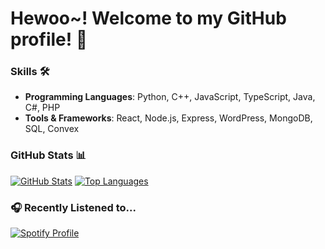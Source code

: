 # Hewoo~! Welcome to my GitHub profile! 💖

### Skills 🛠️
- **Programming Languages**: Python, C++, JavaScript, TypeScript, Java, C#, PHP
- **Tools & Frameworks**: React, Node.js, Express, WordPress, MongoDB, SQL, Convex

### GitHub Stats 📊
[![GitHub Stats](https://github-readme-stats.vercel.app/api?username=mel418&show_icons=true&layout=compact&theme=dark&hide_border=true&bg_color=22272E00&hide_rank=true)](https://github.com/mel418?tab=repositories)
[![Top Languages](https://github-readme-stats.vercel.app/api/top-langs/?username=mel418&layout=compact&langs_count=10&theme=dark&hide_border=true&bg_color=22272E00)](https://github.com/mel418?tab=repositories)

### 🎧 Recently Listened to...
[![Spotify Profile](https://spotify-github-profile.kittinanx.com/api/view?uid=mel.oh.dee&cover_image=true&theme=default&show_offline=false&background_color=121212&interchange=true&bar_color=53b14f&bar_color_cover=false)](https://spotify-github-profile.kittinanx.com/api/view?uid=mel.oh.dee&redirect=true)
